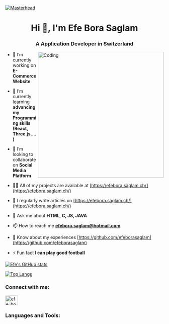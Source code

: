 [![Masterhead](https://user-images.githubusercontent.com/10498744/210012254-234538ff-d198-48aa-8964-37e6fd45d227.gif)](https://www.efebora.saglam.ch)
<h1 align="center">Hi 👋, I'm Efe Bora Saglam</h1>
<h3 align="center">A Application Developer in Switzerland</h3>
<img align="right" alt="Coding" width="400" src="https://media.licdn.com/dms/image/D5612AQGOmwfIE5mlWA/article-cover_image-shrink_720_1280/0/1674617947228?e=2147483647&v=beta&t=FTU_isQ6VYfV5D_ueFHPWvT8ZqgDeJG3yr8Mi8lpfk0"/>

- 🔭 I’m currently working on **E-Commerce Website**

- 🌱 I’m currently learning **advancing my Programming skills (React, Three.js....)**

- 👯 I’m looking to collaborate on **Social Media Platform**

- 👨‍💻 All of my projects are available at [https://efebora.saglam.ch/](https://efebora.saglam.ch/)

- 📝 I regularly write articles on [https://efebora.saglam.ch/](https://efebora.saglam.ch/)

- 💬 Ask me about **HTML, C, JS, JAVA**

- 📫 How to reach me **efebora.saglam@hotmail.com**

- 📄 Know about my experiences [https://github.com/efeborasaglam](https://github.com/efeborasaglam)

- ⚡ Fun fact **I can play good football**

[![Efe's GitHub stats](https://github-readme-stats.vercel.app/api?username=efeborasaglam&show_icons=true&theme=radical)](https://github.com/efeborasaglam)

[![Top Langs](https://github-readme-stats.vercel.app/api/top-langs/?username=efeborasaglam&layout=compact&theme=radical)](https://github.com/efeborasaglam)

<h3 align="left">Connect with me:</h3>
<p align="left">
<a href="https://instagram.com/efe_bora_saglam" target="blank"><img align="center" src="https://raw.githubusercontent.com/rahuldkjain/github-profile-readme-generator/master/src/images/icons/Social/instagram.svg" alt="efe_bora_saglam" height="30" width="40" /></a>
</p>

<h3 align="left">Languages and Tools:</h3>
<p align="left"> 
  <!-- Your existing tool icons here -->
</p>

